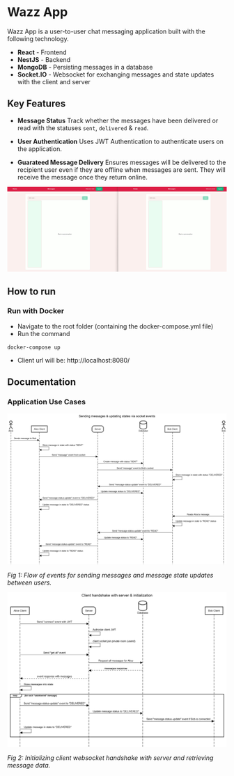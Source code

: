 # Wazz App

Wazz App is a user-to-user chat messaging application built with the following technology.

* **React** - Frontend
* **NestJS** - Backend 
* **MongoDB** - Persisting messages in a database 
* **Socket.IO** - Websocket for exchanging messages and state updates with the client and server

## Key Features

* **Message Status** Track whether the messages have been delivered or read with the statuses `sent`, `delivered` & `read`.

* **User Authentication** Uses JWT Authentication to authenticate users on the application.

* **Guarateed Message Delivery** Ensures messages will be delivered to the recipient user even if they are offline when messages are sent. They will receive the message once they return online.

![demo gif](./docs/demo.gif)

## How to run

### Run with Docker

* Navigate to the root folder (containing the docker-compose.yml file)
* Run the command

```
docker-compose up
```

* Client url will be: http://localhost:8080/

## Documentation

### Application Use Cases

![messaging flow](./docs/sending-messages-updating-states.png)

*Fig 1: Flow of events for sending messages and message state updates between users.*

![client init](./docs/client-init.png)

*Fig 2: Initializing client websocket handshake with server and retrieving message data.*
